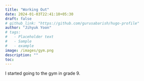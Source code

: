 ```yaml
---
title: "Working Out"
date: 2024-01-03T22:41:10+05:30
draft: false
# github_link: "https://github.com/gurusabarish/hugo-profile"
author: "Jihyuk Yoon"
# tags:
#   - Placeholder text
#   - Sample
#   - example
image: /images/gym.png
description: ""
toc: 
---
```


I started going to the gym in grade 9. 